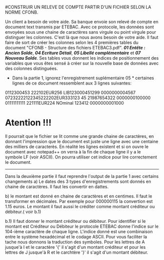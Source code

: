 #CONSTRUIR UN RELEVE DE COMPTE PARTIR D'UN FICHIER SELON LA NORME CFONB.

Un client a besoin de votre aide. Sa banque envoie son relevé de compte en document text transmis par ETEBAC. 
Avec ce protocole, les données sont envoyées sous une chaine de caractères sans virgule ou point virgule pour distinguer les colonnes. C'est là que nous avons besoin de votre aide.
Il faut faire de sort de créer les colonnes selon les 4 premières tables du document "CFONB - Structure des fichiers ETEBAC3.pdf". ***01 Entête : Ancien Solde***, ***04 Ecriture Détail***, ***05 Libellé complémentaire*** et ***07 Nouveau Solde***. 
Ses tables vous donnent les indices de positionnement des variables que  vous êtes sensé à  créer sur la nouvelle base de données avec des colonnes distinguées.

* Dans la partie 1, ignorez l'enregistrement suplémentaire 05 *
certaines lignes de ce document ressemblent aux 3 lignes suivantes:

0112300453    222102EUR256    LIB123000451299   0000000004567
07232222122345222202EUR333123  45 21987654322   0000000100000
01111111111   221111EUR224     NOminal 123412   0000000001000

# Atention !!! #
Il pourrait que le fichier se lit comme une grande chaine de caractères, en donnant l'impression que le document est juste une ligne avec une centaine des milliers de caracterès.
En réalité les lignes existent et si on ouvre le document avec notepad++ on verra à la fin de chaque ligne il y a le symbole LF (voir ASCII). On pourra utiliser cet indice pour lire correctement le document.

----------------------------------------------------------------------------
Dans la deuxième partie il faut reprendre l'output de la partie 1 avec certains changements
a) Le dates des 3 types d'enregistrements sont donnés en chaine de caractères. Il faut
    les convertir en dattes.

b) le montant est donné en chaine de caractères et en centimes. Il faut le transformer
    en décimales. Par exemple pour 000000115 la convertion est 1.15 euros. Le montant il
    faut aussi le créditer comme montant créditeur ou débiteur.( voir b.1)

b.1) Il faut donner le montant créditeur ou débiteur.
Pour identifier si le montant est Créditeur ou Débiteur le protocole ETEBAC donne
l'indice sur le 104-ième caractère de chaque ligne. L'indice donné est une combinaison
entre le système hexadécimal et le codage ASCII. Pour vous faciliter la tache nous
donnons la traduction des symboles. Pour les lettres de A  jusque'à I et le caractère '{'
il s'agit d'un montant créditeur et pour les lettres de J jusque'à R et le carchtère '}'
il s'agit d'un montant débiteur.
